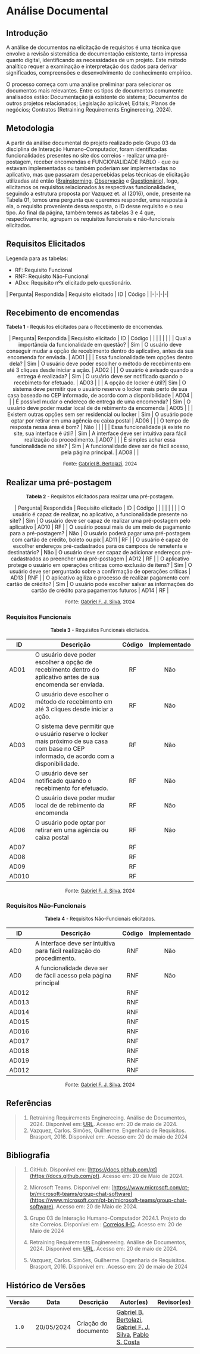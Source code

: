 # Análise Documental

## Introdução

A análise de documentos na elicitação de requisitos é uma técnica que envolve a revisão sistemática de documentação existente, tanto impressa quanto digital, identificando as necessidades de um projeto. Este método analítico requer a examinação e interpretação dos dados para derivar significados, compreensões e desenvolvimento de conhecimento empírico.

O processo começa com uma análise preliminar para selecionar os documentos mais relevantes. Entre os tipos de documentos comumente analisados estão: Documentação já existente do sistema; Documentos de outros projetos relacionados; Legislação aplicável; Editais; Planos de negócios; Contratos (Retraining Requirements Enginereeing, 2024).

## Metodologia

A partir da análise documental do projeto realizado pelo Grupo 03 da disciplina de Interação Humano-Computador, foram identificadas funcionalidades presentes no site dos correios - realizar uma pré-postagem, receber encomendas e FUNCIONALIDADE PABLO - que ou estavam implementadas ou também poderiam ser implementadas no aplicativo, mas que passaram desapercebidas pelas técnicas de elicitação utilizadas até então ([Brainstorming](https://requisitos-de-software.github.io/2024.1-Correios/elicitacao/tecnicas/brainstorming/), [Observação](https://requisitos-de-software.github.io/2024.1-Correios/elicitacao/tecnicas/observacao/) e [Questionário](https://requisitos-de-software.github.io/2024.1-Correios/elicitacao/tecnicas/questionario/)), logo, elicitamos os requisitos relacionados às respectivas funcionalidades, seguindo a estrutura proposta por Vazquez et. al (2016), onde, presente na Tabela 01, temos uma pergunta que queremos responder, uma resposta à ela, o requisito proveniente dessa resposta, o ID desse requisito e o seu tipo. Ao final da página, também temos as tabelas 3 e 4 que, respectivamente, agrupam os requisitos funcionais e não-funcionais elicitados.

## Requisitos Elicitados

Legenda para as tabelas:

- RF: Requisito Funcional
- RNF: Requisito Não-Funcional
- ADxx: Requisito nºx elicitado pelo questionário.

| Pergunta| Respondida | Requisito elicitado | ID | Código |
|-|-|-|-|

## Recebimento de encomendas

<font size="2"><p><b>Tabela 1</b> - Requisitos elicitados para o Recebimento de encomendas. </p></font>

<center>

| Pergunta| Respondida | Requisito elicitado | ID | Código |
|         |            |                     |    |        |
| Qual a importância da funcionalidade em questão? | Sim | O usuário deve conseguir mudar a opção de recebimento dentro do aplicativo, antes da sua encomenda for enviada. | AD01 | |
| Essa funcionalidade tem opções dentro dela? | Sim | O usuário deve poder escolher o método de recebimento em até 3 cliques desde iniciar a ação. | AD02 | |
| O usuário é avisado quando a entrega é realizada? | Sim | O usuário deve ser notificado quando o recebimeto for efetuado. | AD03 | |
| A opção de locker é útil?| Sim | O sistema deve permitir que o usuário reserve o locker mais perto de sua casa baseado no CEP informado, de acordo com a disponibilidade | AD04 | |
| É possível mudar o endereço de entrega de uma encomenda? | Sim | O usuário deve poder mudar  local de de rebimento da encomenda | AD05 | |
| Existem outras opções sem ser residencial ou locker | Sim | O usuário pode optar por retirar em uma agência ou caixa postal | AD06 | |
| O tempo de resposta nessa área é bom? | Não |  | | |
| Essa funcionalidade já existe no site, sua interface é útil? | Sim | A interface deve ser intuitiva para fácil realização do procedimento. | AD07 | |
| É simples achar essa funcionalidade no site? | Sim | A funcionalidade deve ser de fácil acesso, pela página principal. | AD08 | |

<font size="2"><p style="text-align: center">Fonte: [Gabriel B. Bertolazi](https://github.com/Bertolazi), 2024 </p></font>

</center>

## Realizar uma pré-postagem

<center>
<font size="2"><p>
    <b>Tabela 2</b> - Requisitos elicitados para realizar uma pré-postagem.
</p></font>

| Pergunta| Respondida | Requisito elicitado | ID | Código |
|         |            |                     |    |        |
| O usuário é capaz de realizar, no aplicativo, a funcionalidade presente no site?  | Sim | O usuário deve ser capaz de realizar uma pré-postagem pelo aplicativo | AD10 | RF |
| O usuário possui mais de um meio de pagamento para a pré-postagem?  | Não | O usuário poderá pagar uma pré-postagem com cartão de crédito, boleto ou pix | AD11 | RF |
| O usuário é capaz de escolher endereços pré-cadastrados para os campoos de remetente e destinatário? | Não | O usuário deve ser capaz de adicionar endereços pré-cadastrados ao preencher uma pré-postagem | AD12 | RF |
| O aplicativo protege o usuário em operações criticas como exclusão de itens?  | Sim | O usuário deve ser perguntado sobre a confirmação de operações críticas | AD13 | RNF |
| O aplicativo agiliza o processo de realizar pagamento com cartão de crédito?  | Sim | O usuário pode escolher salvar as informações do cartão de crédito para pagamentos futuros | AD14 | RF |


<font size="2"><p style="text-align: center">Fonte: [Gabriel F. J. Silva](https://github.com/MMcLovin), 2024 </p></font>

</center>

### Requisitos Funcionais

<center>

<font size="2"><p> **Tabela 3** - Requisitos Funcionais elicitados. </p></font>

| ID | Descrição    | Código | Implementado |
| -------------- | --------------- | :------: | :------: |
| AD01 | O usuário deve poder escolher a opção de recebimento dentro do aplicativo antes de sua encomenda ser enviada. | RF | Não |
| AD02 | O usuário deve escolher o método de recebimento em até 3 cliques desde iniciar a ação. | RF | Não |
| AD03 | O sistema deve permitir que o usuário reserve o locker mais próximo de sua casa com base no CEP informado, de acordo com a disponibilidade. | RF | Não |
| AD04 | O usuário deve ser notificado quando o recebimento for efetuado. | RF | Não |
| AD05 | O usuário deve poder mudar local de de rebimento da encomenda | RF | Não |
| AD06 | O usuário pode optar por retirar em uma agência ou caixa postal | RF | Não |
| AD07 |      | RF |  |
| AD08 |      | RF |  |
| AD09 |      | RF |  |
| AD010 |     | RF |  |

</center>

<font size="2"><p style="text-align: center">Fonte: [Gabriel F. J. Silva](https://github.com/MMcLovin), 2024 </p></font>

### Requisitos Não-Funcionais

<center>

<font size="2"><p> **Tabela 4** - Requisitos Não-Funcionais elicitados. </p></font>

| ID | Descrição    | Código | Implementado |
| -------------- | --------------- | :------: | :------: |
| AD0 | A interface deve ser intuitiva para fácil realização do procedimento. | RNF | Não | 
| AD0 | A funcionalidade deve ser de fácil acesso pela página principal | RNF | Não |
| AD012 |      | RNF |  |
| AD013 |      | RNF |  |
| AD014 |      | RNF |  |
| AD015 |      | RNF |  |
| AD016 |      | RNF |  |
| AD017 |      | RNF |  |
| AD018 |      | RNF |  |
| AD019 |      | RNF |  |
| AD012 |      | RNF |  |

</center>

<font size="2"><p style="text-align: center">Fonte: [Gabriel F. J. Silva](https://github.com/MMcLovin), 2024 </p></font>

## Referências
> 1. Retraining Requirements Enginereeing. Análise de Documentos, 2024. Disponível em: [URL](https://retraining.inf.ufsc.br/guia/app/classificacoes/tecnicas-de-elicitacao-de-requisitos/entidades/tecnicas-de-elicitacao-de-requisitos-analise-de-documentos). Acesso em: 20 de maio de 2024.
> 2. Vazquez, Carlos. Simões, Guilherme. Engenharia de Requisitos. Brasport, 2016. Disponível em: .Acesso em: 20 de maio de 2024

## Bibliografia

> 1. GitHub. Disponível em: [https://docs.github.com/pt](https://docs.github.com/pt). Acesso em: 20 de Maio de 2024.
>
> 2. Microsoft Teams. Disponível em: [https://www.microsoft.com/pt-br/microsoft-teams/group-chat-software](https://www.microsoft.com/pt-br/microsoft-teams/group-chat-software). Acesso em: 20 de Maio de 2024.
>
> 3. Grupo 03 de Interação Humano-Computador 2024.1. Projeto do site Correios. Disponível em : [Correios IHC](https://github.com/Interacao-Humano-Computador/2024.1-Correios). Acesso em: 20 de Maio de 2024
>
> 4. Retraining Requirements Enginereeing. Análise de Documentos, 2024. Disponível em: [URL](https://retraining.inf.ufsc.br/guia/app/classificacoes/tecnicas-de-elicitacao-de-requisitos/entidades/tecnicas-de-elicitacao-de-requisitos-analise-de-documentos). Acesso em: 20 de maio de 2024.
>
> 5. Vazquez, Carlos. Simões, Guilherme. Engenharia de Requisitos. Brasport, 2016. Disponível em: .Acesso em: 20 de maio de 2024

## Histórico de Versões

| Versão | Data | Descrição | Autor(es) | Revisor(es) |
| :----: | :--: | --------- | ----------- | ------ |
| `1.0`  | 20/05/2024 | Criação do documento | [Gabriel B. Bertolazi][GabrielBGH], [Gabriel F. J. Silva][GabrielFGH], [Pablo S. Costa](https://github.com/pabloheika)  | []()  |


[ClaudioGH]: https://github.com/claudiohsc
[DaniloGH]: https://github.com/Danilo-Carvalho-Antunes
[EliasGH]: https://github.com/EliasOliver21
[GabrielBGH]: https://github.com/Bertolazi
[GabrielFGH]: https://github.com/MMcLovin
[PabloGH]: https://github.com/pabloheika
[RicardoGH]: https://www.github.com/avmricardo
